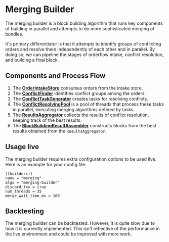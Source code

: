 # Merging Builder
The merging builder is a block building algorithm that runs key components of building in parallel and attempts to do more sophisticated merging of bundles.

It's primary differentiator is that it attempts to identify groups of conflicting orders and resolve them independently of each other and in parallel. By doing so, we can pipeline the stages of orderflow intake, conflict resolution, and building a final block.

## Components and Process Flow
1. The **[OrderIntakeStore](order_intake_store.rs)** consumes orders from the intake store.
2. The **[ConflictFinder](groups.rs)** identifies conflict groups among the orders.
3. The **[ConflictTaskGenerator](task.rs)** creates tasks for resolving conflicts.
4. The **[ConflictResolvingPool](conflict_resolving_pool.rs)** is a pool of threads that process these tasks in parallel, executing merging algorithms defined by tasks.
5. The **[ResultsAggregator](results_aggregator.rs)** collects the results of conflict resolution, keeping track of the best results.
6. The **[BlockBuildingResultAssembler](block_building_result_assembler.rs)** constructs blocks from the best results obtained from the `ResultsAggregator`.

## Usage live
The merging builder requires extra configuration options to be used live. Here is an example for your config file:

```
[[builders]]
name = "merging"
algo = "merging-builder"
discard_txs = true
num_threads = 35
merge_wait_time_ms = 100
```

## Backtesting
The merging builder can be backtested. However, it is quite slow due to how it is currently implemented. This isn't reflective of the performance in the live environment and could be improved with more work.